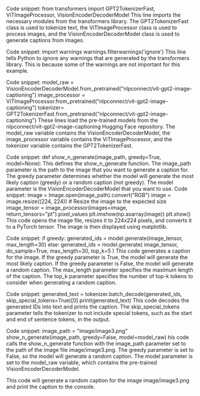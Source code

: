 Code snippet:
from transformers import GPT2TokenizerFast, ViTImageProcessor, VisionEncoderDecoderModel
This line imports the necessary modules from the transformers library. The GPT2TokenizerFast class is used to tokenize text, the ViTImageProcessor class is used to process images, and the VisionEncoderDecoderModel class is used to generate captions from images.

Code snippet:
import warnings
warnings.filterwarnings('ignore')
This line tells Python to ignore any warnings that are generated by the transformers library. This is because some of the warnings are not important for this example.

Code snippet:
model_raw = VisionEncoderDecoderModel.from_pretrained("nlpconnect/vit-gpt2-image-captioning")
image_processor = ViTImageProcessor.from_pretrained("nlpconnect/vit-gpt2-image-captioning")
tokenizer= GPT2TokenizerFast.from_pretrained("nlpconnect/vit-gpt2-image-captioning")
These lines load the pre-trained models from the nlpconnect/vit-gpt2-image-captioning Hugging Face repository. The model_raw variable contains the VisionEncoderDecoderModel, the image_processor variable contains the ViTImageProcessor, and the tokenizer variable contains the GPT2TokenizerFast.

Code snippet:
def show_n_generate(image_path, greedy=True, model=None):
This defines the show_n_generate function. The image_path parameter is the path to the image that you want to generate a caption for. The greedy parameter determines whether the model will generate the most likely caption (greedy) or a random caption (not greedy). The model parameter is the VisionEncoderDecoderModel that you want to use.
Code snippet:
    image = Image.open(image_path).convert("RGB")
    image = image.resize((224, 224))  # Resize the image to the expected size
    image_tensor = image_processor(images=image, return_tensors="pt").pixel_values
    plt.imshow(np.asarray(image))
    plt.show()
This code opens the image file, resizes it to 224x224 pixels, and converts it to a PyTorch tensor. The image is then displayed using matplotlib.

Code snippet:
    if greedy:
        generated_ids = model.generate(image_tensor, max_length=30)
    else:
        generated_ids = model.generate(
            image_tensor,
            do_sample=True,
            max_length=30,
            top_k=5
        )
This code generates a caption for the image. If the greedy parameter is True, the model will generate the most likely caption. If the greedy parameter is False, the model will generate a random caption. The max_length parameter specifies the maximum length of the caption. The top_k parameter specifies the number of top-k tokens to consider when generating a random caption.

Code snippet:
    generated_text = tokenizer.batch_decode(generated_ids, skip_special_tokens=True)[0]
    print(generated_text)
This code decodes the generated IDs into text and prints the caption. The skip_special_tokens parameter tells the tokenizer to not include special tokens, such as the start and end of sentence tokens, in the output.

Code snippet:
image_path = "image/image3.png"
show_n_generate(image_path, greedy=False, model=model_raw)
his code calls the show_n_generate function with the image_path parameter set to the path of the image file image/image3.png. The greedy parameter is set to False, so the model will generate a random caption. The model parameter is set to the model_raw variable, which contains the pre-trained VisionEncoderDecoderModel.

This code will generate a random caption for the image image/image3.png and print the caption to the console.

